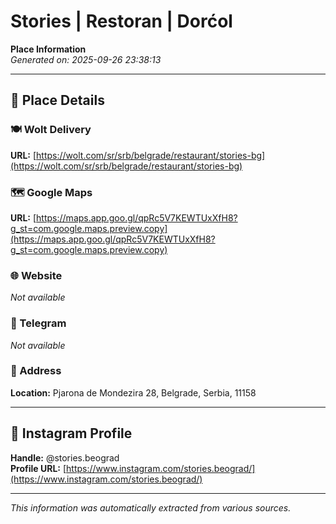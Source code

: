 # Stories | Restoran | Dorćol

**Place Information**  
*Generated on: 2025-09-26 23:38:13*

---

## 📍 Place Details

### 🍽️ Wolt Delivery
**URL:** [https://wolt.com/sr/srb/belgrade/restaurant/stories-bg](https://wolt.com/sr/srb/belgrade/restaurant/stories-bg)

### 🗺️ Google Maps
**URL:** [https://maps.app.goo.gl/qpRc5V7KEWTUxXfH8?g_st=com.google.maps.preview.copy](https://maps.app.goo.gl/qpRc5V7KEWTUxXfH8?g_st=com.google.maps.preview.copy)

### 🌐 Website
*Not available*

### 📱 Telegram
*Not available*

### 📍 Address
**Location:** Pjarona de Mondezira 28, Belgrade, Serbia, 11158

---

## 🔗 Instagram Profile

**Handle:** @stories.beograd  
**Profile URL:** [https://www.instagram.com/stories.beograd/](https://www.instagram.com/stories.beograd/)

---

*This information was automatically extracted from various sources.*
